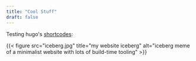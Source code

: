 ```yaml
---
title: "Cool Stuff"
draft: false
---
```


Testing hugo's [shortcodes](https://gohugo.io/content-management/shortcodes/):

{{< figure src="iceberg.jpg" title="my website iceberg" alt="iceberg meme of a minimalist website with lots of build-time tooling" >}}
